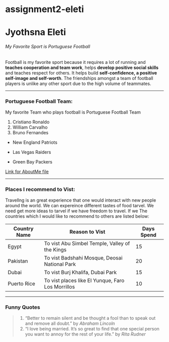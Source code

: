 # assignment2-eleti
# Jyothsna Eleti

###### My Favorite Sport is Portuguese Football
 Football is my favorite sport because it requires a lot of running and **teaches cooperation and team work**, helps __develop positive social skills__ and teaches respect for others. It helps build __self-confidence, a positive self-image and self-worth__. The friendships amongst a team of football players is unlike any other sport due to the high volume of teammates.

**** 
### Portuguese Football Team:
My favorite Team who plays football is Portuguese Football Team
1. Cristiano Ronaldo
2. William Carvalho
3. Bruno Fernandes

* New England Patriots
- Las Vegas Raiders
+ Green Bay Packers

[Link for AboutMe file](https://github.com/S559328/assignment2-eleti/blob/main/AboutMe.md)

****

### Places I recommend to Vist:

Travellng is an great experience that one would interact with new people around the world. We can expereince different tastes of food tarvel. We need get more ideas to tarvel if we have freedom to travel. If we The countries which I would like to recommend to others are listed below:

|   **Country Name**      |    **Reason to Vist**                              | **Days Spend**    |
|-------------------------|----------------------------------------------------|-------------------|
|   Egypt                 |  To vist Abu Simbel Temple, Valley of the Kings    |   15              |
|   Pakistan              |  To vist Badshahi Mosque, Deosai National Park     |   20              |
|   Dubai                 |  To vist Burj Khalifa, Dubai Park                  |   15              |
|   Puerto Rice           |  To vist places like El Yunque, Faro Los Morrillos |   10              |

****

### Funny Quotes

> 1. “Better to remain silent and be thought a fool than to speak out and remove all doubt.” by _Abraham Lincoln_
> 2. “I love being married. It’s so great to find that one special person you want to annoy for the rest of your life.” by *Rita Rudner*

